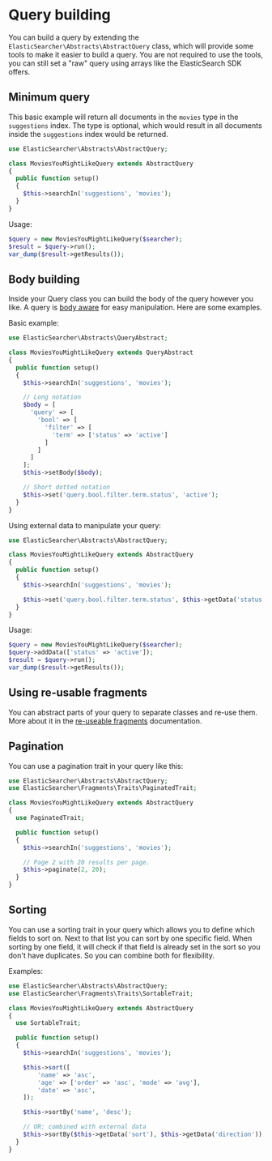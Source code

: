 # Query building

You can build a query by extending the `ElasticSearcher\Abstracts\AbstractQuery` class, which will provide some tools to
make it easier to build a query. You are not required to use the tools, you can still set a "raw" query using arrays
like the ElasticSearch SDK offers.

## Minimum query

This basic example will return all documents in the `movies` type in the `suggestions` index. The type is optional, which
would result in all documents inside the `suggestions` index would be returned.

```php
use ElasticSearcher\Abstracts\AbstractQuery;

class MoviesYouMightLikeQuery extends AbstractQuery
{
  public function setup()
  {
    $this->searchIn('suggestions', 'movies');
  }
}
```

Usage:

```php
$query = new MoviesYouMightLikeQuery($searcher);
$result = $query->run();
var_dump($result->getResults());
```

## Body building

Inside your Query class you can build the body of the query however you like. A query is
[body aware](https://github.com/madewithlove/elasticsearcher/tree/master/src/Traits/BodyTrait.php)
for easy manipulation. Here are some examples.

Basic example:

```php
use ElasticSearcher\Abstracts\QueryAbstract;

class MoviesYouMightLikeQuery extends QueryAbstract
{
  public function setup()
  {
    $this->searchIn('suggestions', 'movies');

    // Long notation
    $body = [
      'query' => [
        'bool' => [
          'filter' => [
            'term' => ['status' => 'active']
          ]
        ]
      ]
    ];
    $this->setBody($body);

    // Short dotted notation
    $this->set('query.bool.filter.term.status', 'active');
  }
}
```

Using external data to manipulate your query:

```php
use ElasticSearcher\Abstracts\AbstractQuery;

class MoviesYouMightLikeQuery extends AbstractQuery
{
  public function setup()
  {
    $this->searchIn('suggestions', 'movies');

    $this->set('query.bool.filter.term.status', $this->getData('status'));
  }
}
```

Usage:

```php
$query = new MoviesYouMightLikeQuery($searcher);
$query->addData(['status' => 'active']);
$result = $query->run();
var_dump($result->getResults());
```

## Using re-usable fragments

You can abstract parts of your query to separate classes and re-use them. More about it in the [re-useable fragments](re-useable-fragments.md)
documentation.

## Pagination

You can use a pagination trait in your query like this:

```php
use ElasticSearcher\Abstracts\AbstractQuery;
use ElasticSearcher\Fragments\Traits\PaginatedTrait;

class MoviesYouMightLikeQuery extends AbstractQuery
{
  use PaginatedTrait;

  public function setup()
  {
    $this->searchIn('suggestions', 'movies');

    // Page 2 with 20 results per page.
    $this->paginate(2, 20);
  }
}
```

## Sorting

You can use a sorting trait in your query which allows you to define which
fields to sort on. Next to that list you can sort by one specific field. When
sorting by one field, it will check if that field is already set in the
sort so you don't have duplicates. So you can combine both for flexibility.

Examples:

```php
use ElasticSearcher\Abstracts\AbstractQuery;
use ElasticSearcher\Fragments\Traits\SortableTrait;

class MoviesYouMightLikeQuery extends AbstractQuery
{
  use SortableTrait;

  public function setup()
  {
    $this->searchIn('suggestions', 'movies');

    $this->sort([
		'name' => 'asc',
		'age' => ['order' => 'asc', 'mode' => 'avg'],
		'date' => 'asc',
	]);

    $this->sortBy('name', 'desc');

    // OR: combined with external data
    $this->sortBy($this->getData('sort'), $this->getData('direction'));
  }
}
```
